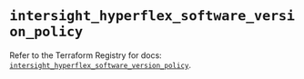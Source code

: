 # `intersight_hyperflex_software_version_policy`

Refer to the Terraform Registry for docs: [`intersight_hyperflex_software_version_policy`](https://registry.terraform.io/providers/ciscodevnet/intersight/1.0.71/docs/resources/hyperflex_software_version_policy).
